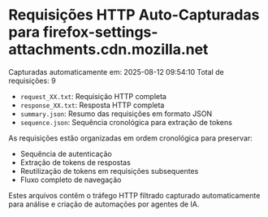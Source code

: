 # Requisições HTTP Auto-Capturadas para firefox-settings-attachments.cdn.mozilla.net

Capturadas automaticamente em: 2025-08-12 09:54:10
Total de requisições: 9


- `request_XX.txt`: Requisição HTTP completa
- `response_XX.txt`: Resposta HTTP completa  
- `summary.json`: Resumo das requisições em formato JSON
- `sequence.json`: Sequência cronológica para extração de tokens


As requisições estão organizadas em ordem cronológica para preservar:
- Sequência de autenticação
- Extração de tokens de respostas
- Reutilização de tokens em requisições subsequentes
- Fluxo completo de navegação


Estes arquivos contêm o tráfego HTTP filtrado capturado automaticamente
para análise e criação de automações por agentes de IA.
